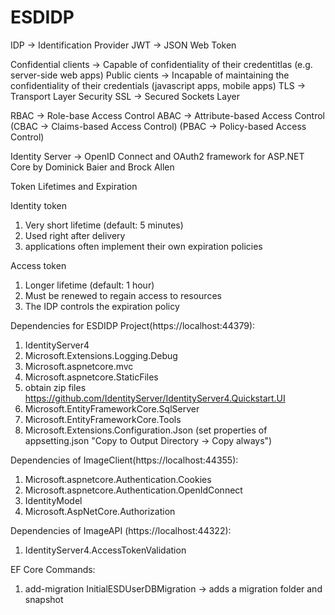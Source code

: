 # ESDIDP
IDP -> Identification Provider
JWT -> JSON Web Token

Confidential clients -> Capable of confidentiality of their credentitlas (e.g. server-side web apps)
Public cients -> Incapable of maintaining the confidentiality of their credentials (javascript apps, mobile apps)
TLS -> Transport Layer Security 
SSL -> Secured Sockets Layer

RBAC -> Role-base Access Control
ABAC -> Attribute-based Access Control (CBAC -> Claims-based Access Control) (PBAC -> Policy-based Access Control)



Identity Server -> OpenID Connect and OAuth2 framework for ASP.NET Core by Dominick Baier and Brock Allen


Token Lifetimes and Expiration

Identity token
1) Very short lifetime (default: 5 minutes)
2) Used right after delivery
3) applications often implement their own expiration policies


Access token
1) Longer lifetime (default: 1 hour)
2) Must be renewed to regain access to resources
3) The IDP controls the expiration policy


Dependencies for ESDIDP Project(https://localhost:44379):
1) IdentityServer4
2) Microsoft.Extensions.Logging.Debug
3) Microsoft.aspnetcore.mvc
3) Microsoft.aspnetcore.StaticFiles
4) obtain zip files https://github.com/IdentityServer/IdentityServer4.Quickstart.UI
5) Microsoft.EntityFrameworkCore.SqlServer
6) Microsoft.EntityFrameworkCore.Tools
7) Microsoft.Extensions.Configuration.Json  (set properties of appsetting.json "Copy to Output Directory -> Copy always")


Dependencies of ImageClient(https://localhost:44355):
1) Microsoft.aspnetcore.Authentication.Cookies
2) Microsoft.aspnetcore.Authentication.OpenIdConnect
3) IdentityModel
4) Microsoft.AspNetCore.Authorization

Dependencies of ImageAPI (https://localhost:44322):  
1) IdentityServer4.AccessTokenValidation



EF Core Commands:
1) add-migration InitialESDUserDBMigration  -> adds a migration folder and snapshot


